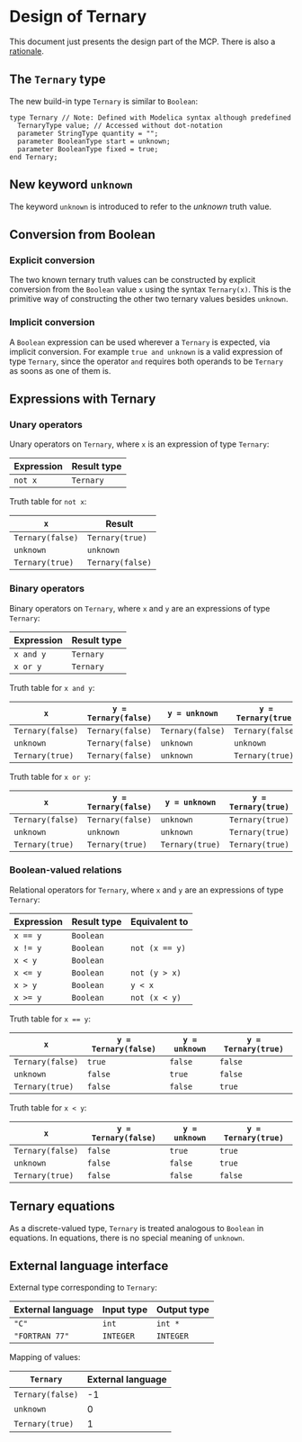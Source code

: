 # Design of Ternary
This document just presents the design part of the MCP.  There is also a [rationale](rationale.md).


## The `Ternary` type
The new build-in type `Ternary` is similar to `Boolean`:
```
type Ternary // Note: Defined with Modelica syntax although predefined
  TernaryType value; // Accessed without dot-notation
  parameter StringType quantity = "";
  parameter BooleanType start = unknown;
  parameter BooleanType fixed = true;
end Ternary;
```

## New keyword `unknown`
The keyword `unknown` is introduced to refer to the _unknown_ truth value.


## Conversion from Boolean

### Explicit conversion
The two known ternary truth values can be constructed by explicit conversion from the `Boolean` value `x` using the syntax `Ternary(x)`.  This is the primitive way of constructing the other two ternary values besides `unknown`.

### Implicit conversion
A `Boolean` expression can be used wherever a `Ternary` is expected, via implicit conversion.  For example `true and unknown` is a valid expression of type `Ternary`, since the operator `and` requires both operands to be `Ternary` as soons as one of them is.


## Expressions with Ternary

### Unary operators
Unary operators on `Ternary`, where `x` is an expression of type `Ternary`:

| Expression    | Result type   |
| ------------- | ------------- |
| `not x`       | `Ternary`     |

Truth table for `not x`:

| `x`              | Result           |
| ---------------- | ---------------- |
| `Ternary(false)` | `Ternary(true)`  |
| `unknown`        | `unknown`        |
| `Ternary(true)`  | `Ternary(false)` |


### Binary operators
Binary operators on `Ternary`, where `x` and `y` are an expressions of type `Ternary`:

| Expression    | Result type   |
| ------------- | ------------- |
| `x and y`     | `Ternary`     |
| `x or y`      | `Ternary`     |

Truth table for `x and y`:

| `x`              | `y = Ternary(false)` | `y = unknown`    | `y = Ternary(true)` |
| ---------------- | -------------------- | ---------------- | ------------------- |
| `Ternary(false)` | `Ternary(false)`     | `Ternary(false)` | `Ternary(false)`    |
| `unknown`        | `Ternary(false)`     | `unknown`        | `unknown`           |
| `Ternary(true)`  | `Ternary(false)`     | `unknown`        | `Ternary(true)`     |

Truth table for `x or y`:

| `x`              | `y = Ternary(false)` | `y = unknown`    | `y = Ternary(true)` |
| ---------------- | -------------------- | ---------------- | ------------------- |
| `Ternary(false)` | `Ternary(false)`     | `unknown`        | `Ternary(true)`     |
| `unknown`        | `unknown`            | `unknown`        | `Ternary(true)`     |
| `Ternary(true)`  | `Ternary(true)`      | `Ternary(true)`  | `Ternary(true)`     |


### Boolean-valued relations
Relational operators for `Ternary`, where `x` and `y` are an expressions of type `Ternary`:

| Expression    | Result type   | Equivalent to  |
| ------------- | ------------- | -------------- |
| `x == y`      | `Boolean`     |                |
| `x != y`      | `Boolean`     | `not (x == y)` |
| `x < y`       | `Boolean`     |                |
| `x <= y`      | `Boolean`     | `not (y > x)`  |
| `x > y`       | `Boolean`     | `y < x`        |
| `x >= y`      | `Boolean`     | `not (x < y)`  |

Truth table for `x == y`:

| `x`              | `y = Ternary(false)` | `y = unknown`    | `y = Ternary(true)` |
| ---------------- | -------------------- | ---------------- | ------------------- |
| `Ternary(false)` | `true`               | `false`          | `false`             |
| `unknown`        | `false`              | `true`           | `false`             |
| `Ternary(true)`  | `false`              | `false`          | `true`              |

Truth table for `x < y`:

| `x`              | `y = Ternary(false)` | `y = unknown`    | `y = Ternary(true)` |
| ---------------- | -------------------- | ---------------- | ------------------- |
| `Ternary(false)` | `false`              | `true`           | `true`              |
| `unknown`        | `false`              | `false`          | `true`              |
| `Ternary(true)`  | `false`              | `false`          | `false`             |


## Ternary equations
As a discrete-valued type, `Ternary` is treated analogous to `Boolean` in equations.  In equations, there is no special meaning of `unknown`.


## External language interface
External type corresponding to `Ternary`:

| External language | Input type    | Output type   |
| ----------------- | ------------- | ------------- |
| `"C"`             | `int`         | `int *`       |
| `"FORTRAN 77"`    | `INTEGER`     | `INTEGER`     |

Mapping of values:

| `Ternary`         | External language |
| ----------------- | ----------------- |
| `Ternary(false)`  | -1                |
| `unknown`         | 0                 |
| `Ternary(true)`   | 1                 |
